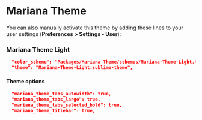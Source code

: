 # Mariana Theme

You can also manually activate this theme by adding these lines to your user settings (**Preferences > Settings - User**):

### Mariana Theme Light

```json
  "color_scheme": "Packages/Mariana Theme/schemes/Mariana-Theme-Light.tmTheme",
  "theme": "Mariana-Theme-Light.sublime-theme",
```

#### Theme options

```json
  "mariana_theme_tabs_autowidth": true,
  "mariana_theme_tabs_large": true,
  "mariana_theme_tabs_selected_bold": true,
  "mariana_theme_titlebar": true,
```
